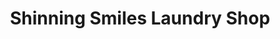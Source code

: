 ---
title: "Shinning Smiles Laundry Shop"
url: /meycauayan/shinning-smiles-laundry-shop/
shop: laundry
---